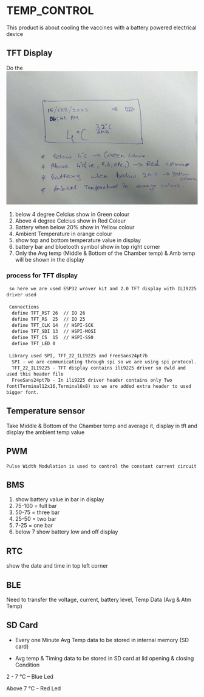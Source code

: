 # TEMP_CONTROL
   This product is about cooling the vaccines with a battery powered electrical device
   
## TFT Display
   Do the 
   ![TFT display doc image](https://github.com/sarath522/phloton/blob/master/1676460248817.JPEG)
   1. below 4 degree Celcius show in Green colour
   2. Above 4 degree Celcius show in Red Colour
   3. Battery when below 20% show in Yellow colour
   4. Ambient Temperature in orange colour 
   5. show top and bottom temperature value in display
   6. battery bar and bluetooth symbol show in top right corner
   7. Only the Avg temp (Middle & Bottom of the Chamber temp) & Amb temp will be 
      shown in the display
### process for TFT display
     so here we are used ESP32 wrover kit and 2.0 TFT display with ILI9225 driver used
     
     Connections
      define TFT_RST 26  // IO 26
      define TFT_RS  25  // IO 25
      define TFT_CLK 14  // HSPI-SCK
      define TFT_SDI 13  // HSPI-MOSI
      define TFT_CS  15  // HSPI-SS0
      define TFT_LED 0   
      
     Library used SPI, TFT_22_ILI9225 and FreeSans24pt7b
      SPI - we are communicating through spi so we are using spi protocol.
      TFT_22_ILI9225 - TFT display contains ili9225 driver so dwld and used this header file
      FreeSans24pt7b - In ili9225 driver header contains only Two font(Terminal12x16,Terminal6x8) so we are added extra header to used bigger font.
      
   
## Temperature sensor
   Take Middle & Bottom of the Chamber temp and average it, display in tft and display the ambient temp value
## PWM
    Pulse Width Modulation is used to control the constant current circuit 
## BMS
   1. show battery value in bar in display 
   2. 75-100 = full bar
   3. 50-75 = three bar
   4. 25-50 = two bar
   5. 7-25 = one bar
   6. below 7 show battery low and off display  
## RTC
   show the date and time in top left corner
## BLE
   Need to transfer the voltage, current, battery level, Temp Data (Avg & Atm Temp)
## SD Card
 - Every one Minute Avg Temp data to be stored in internal memory (SD card)
 * Avg temp & Timing data to be stored in SD card at lid opening & closing Condition 
  
 2 - 7 °C – Blue Led
 
 Above 7 °C – Red Led
 
 
